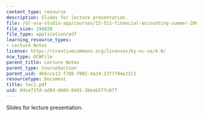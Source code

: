 ```yaml
---
content_type: resource
description: Slides for lecture presentation.
file: /ol-ocw-studio-app/courses/15-511-financial-accounting-summer-2004/04ce737dad8ddb0d8dd11beab57fc677_lec2.pdf
file_size: 194828
file_type: application/pdf
learning_resource_types:
- Lecture Notes
license: https://creativecommons.org/licenses/by-nc-sa/4.0/
ocw_type: OCWFile
parent_title: Lecture Notes
parent_type: CourseSection
parent_uid: 4b6cce13-f788-f002-4a34-22f7794e22c1
resourcetype: Document
title: lec2.pdf
uid: 04ce737d-ad8d-db0d-8dd1-1beab57fc677
---
```

Slides for lecture presentation.